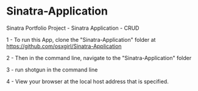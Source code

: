 # Sinatra-Application
Sinatra Portfolio Project - Sinatra Application - CRUD

1 - To run this App, clone the "Sinatra-Application" folder at https://github.com/osxgirl/Sinatra-Application

2 - Then in the command line, navigate to the "Sinatra-Application"  folder

3 - run  shotgun  in the command line
 
4 - View your browser at the local host address that is specified.


